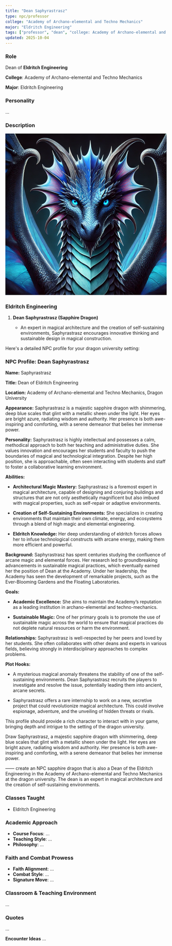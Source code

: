 ```yaml
---
title: "Dean Saphyrastrasz"
type: npc/professor
college: "Academy of Archano-elemental and Techno Mechanics"
major: "Eldritch Engineering"
tags: ["professor", "dean", "college: Academy of Archano-elemental and Techno Mechanics", "major: Eldritch Engineering"]
updated: 2025-10-04
---
```


### Role

Dean of **Eldritch Engineering**

**College**: Academy of Archano-elemental and Techno Mechanics

**Major**: Eldritch Engineering


### Personality
...

### Description
![3D5D11F6-4F4D-40B6-B227-C210718F8D09](assets/images/3D5D11F6-4F4D-40B6-B227-C210718F8D09.webp)

### Eldritch Engineering

1. **Dean Saphyrastrasz (Sapphire Dragon)**

   - An expert in magical architecture and the creation of self-sustaining environments, Saphyrastrasz encourages innovative thinking and sustainable design in magical construction.

Here's a detailed NPC profile for your dragon university setting:

### NPC Profile: Dean Saphyrastrasz

**Name:** Saphyrastrasz

**Title:** Dean of Eldritch Engineering

**Location:** Academy of Archano-elemental and Techno Mechanics, Dragon University

**Appearance:**
Saphyrastrasz is a majestic sapphire dragon with shimmering, deep blue scales that glint with a metallic sheen under the light. Her eyes are bright azure, radiating wisdom and authority. Her presence is both awe-inspiring and comforting, with a serene demeanor that belies her immense power.

**Personality:**
Saphyrastrasz is highly intellectual and possesses a calm, methodical approach to both her teaching and administrative duties. She values innovation and encourages her students and faculty to push the boundaries of magical and technological integration. Despite her high position, she is approachable, often seen interacting with students and staff to foster a collaborative learning environment.

**Abilities:**

- **Architectural Magic Mastery:** Saphyrastrasz is a foremost expert in magical architecture, capable of designing and conjuring buildings and structures that are not only aesthetically magnificent but also imbued with magical properties, such as self-repair or adaptive environments.

- **Creation of Self-Sustaining Environments:** She specializes in creating environments that maintain their own climate, energy, and ecosystems through a blend of high magic and elemental engineering.

- **Eldritch Knowledge:** Her deep understanding of eldritch forces allows her to infuse technological constructs with arcane energy, making them more efficient and powerful.

**Background:**
Saphyrastrasz has spent centuries studying the confluence of arcane magic and elemental forces. Her research led to groundbreaking advancements in sustainable magical practices, which eventually earned her the position of Dean at the Academy. Under her leadership, the Academy has seen the development of remarkable projects, such as the Ever-Blooming Gardens and the Floating Laboratories.

**Goals:**

- **Academic Excellence:** She aims to maintain the Academy’s reputation as a leading institution in archano-elemental and techno-mechanics.

- **Sustainable Magic:** One of her primary goals is to promote the use of sustainable magic across the world to ensure that magical practices do not deplete natural resources or harm the environment.

**Relationships:**
Saphyrastrasz is well-respected by her peers and loved by her students. She often collaborates with other deans and experts in various fields, believing strongly in interdisciplinary approaches to complex problems.

**Plot Hooks:**

- A mysterious magical anomaly threatens the stability of one of the self-sustaining environments. Dean Saphyrastrasz recruits the players to investigate and resolve the issue, potentially leading them into ancient, arcane secrets.

- Saphyrastrasz offers a rare internship to work on a new, secretive project that could revolutionize magical architecture. This could involve espionage, adventure, and the unveiling of hidden threats or rivals.

This profile should provide a rich character to interact with in your game, bringing depth and intrigue to the setting of the dragon university.

 Draw Saphyrastrasz, a majestic sapphire dragon with shimmering, deep blue scales that glint with a metallic sheen under the light. Her eyes are bright azure, radiating wisdom and authority. Her presence is both awe-inspiring and comforting, with a serene demeanor that belies her immense power.

——
create an NPC sapphire dragon that is also a Dean of the  Eldritch Engineering in the Academy of Archano-elemental and Techno Mechanics at the dragon university. The dean is an expert in magical architecture and the creation of self-sustaining environments.

### Classes Taught
- Eldritch Engineering

### Academic Approach
- **Course Focus**: ...
- **Teaching Style**: ...
- **Philosophy**: ...

### Faith and Combat Prowess
- **Faith Alignment**: ...
- **Combat Style**: ...
- **Signature Move**: ...

### Classroom & Teaching Environment
...

### Quotes
...

**Encounter Ideas**
...
